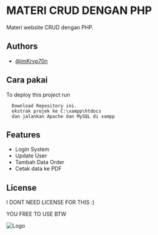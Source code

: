 
# MATERI CRUD DENGAN PHP

Materi website CRUD dengan PHP.




## Authors

- [@imKryp70n](https://www.github.com/imkryp70n)


## Cara pakai

To deploy this project run

```
  Download Repository ini.
  ekstrak projek ke C:\xampp\htdocs
  dan jalankan Apache dan MySQL di xampp
```


## Features

- Login System
- Update User
- Tambah Data Order
- Cetak data ke PDF


## License
I DONT NEED LICENSE FOR THIS :)

YOU FREE TO USE BTW


![Logo](https://c.tenor.com/H3cgKrzO9ZsAAAAC/kotomi-san-girl.gif)

